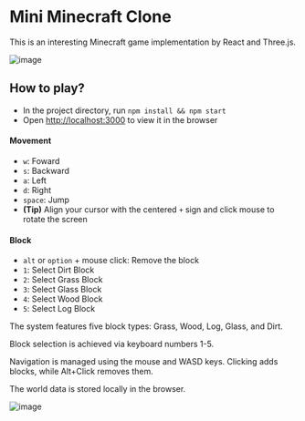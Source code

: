 # Mini Minecraft Clone

This is an interesting Minecraft game implementation by React and Three.js.

![image](https://github.com/ycleo/minecraft-clone/assets/64058170/9a86b797-a0ce-4c31-9ebe-58e72991b871)

## How to play?

- In the project directory, run `npm install && npm start`
- Open [http://localhost:3000](http://localhost:3000) to view it in the browser

#### Movement
- `w`: Foward
- `s`: Backward
- `a`: Left
- `d`: Right
- `space`: Jump
- **(Tip)** Align your cursor with the centered `+` sign and click mouse to rotate the screen

#### Block 
- `alt` or `option` + mouse click: Remove the block
- `1`: Select Dirt Block
- `2`: Select Grass Block
- `3`: Select Glass Block
- `4`: Select Wood Block
- `5`: Select Log Block


The system features five block types: Grass, Wood, Log, Glass, and Dirt. 

Block selection is achieved via keyboard numbers 1-5. 

Navigation is managed using the mouse and WASD keys. Clicking adds blocks, while Alt+Click removes them. 

The world data is stored locally in the browser.

![image](https://github.com/ycleo/minecraft-clone/assets/64058170/8b57cd9f-fbbd-4617-82ee-891c59e82b91)

